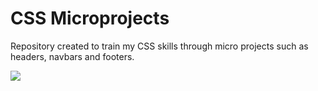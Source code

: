 # CSS Microprojects
 Repository created to train my CSS skills through micro projects such as headers, navbars and footers.

<img src="../footer.png">

